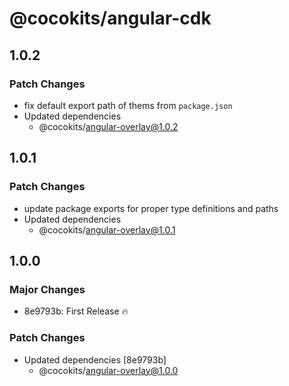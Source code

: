 # @cocokits/angular-cdk

## 1.0.2

### Patch Changes

- fix default export path of thems from `package.json`
- Updated dependencies
  - @cocokits/angular-overlay@1.0.2

## 1.0.1

### Patch Changes

- update package exports for proper type definitions and paths
- Updated dependencies
  - @cocokits/angular-overlay@1.0.1

## 1.0.0

### Major Changes

- 8e9793b: First Release 🔥

### Patch Changes

- Updated dependencies [8e9793b]
  - @cocokits/angular-overlay@1.0.0
